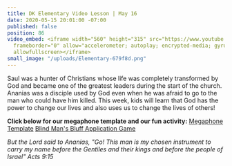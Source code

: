```yaml
---
title: DK Elementary Video Lesson | May 16
date: 2020-05-15 20:01:00 -07:00
published: false
position: 86
video_embed: <iframe width="560" height="315" src="https://www.youtube.com/embed/QuBn9LRexB8"
  frameborder="0" allow="accelerometer; autoplay; encrypted-media; gyroscope; picture-in-picture"
  allowfullscreen></iframe>
small_image: "/uploads/Elementary-679f8d.png"
---
```


Saul was a hunter of Christians whose life was completely transformed by God and became one of the greatest leaders during the start of the church. Ananias was a disciple used by God even when he was afraid to go to the man who could have him killed. This week, kids will learn that God has the power to change our lives and also uses us to change the lives of others!

**Click below for our megaphone template and our fun activity:**
[Megaphone Template](https://drive.google.com/file/d/1nLbQiXF0L-URXAqI5iAO3Atmms7UssHR/view?usp=sharing)
[Blind Man's Bluff Application Game](https://drive.google.com/file/d/1r2yyT0oYSB4q4v19TJlDSEYDtya0S0dY/view?usp=sharing)


*But the Lord said to Ananias, "Go! This man is my chosen instrument to carry my name before the Gentiles and their kings and before the people of Israel" Acts 9:15*